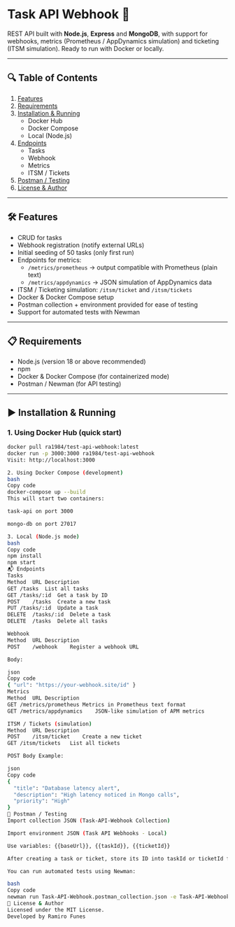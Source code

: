 # Task API Webhook 🚀

REST API built with **Node.js**, **Express** and **MongoDB**, with support for webhooks, metrics (Prometheus / AppDynamics simulation) and ticketing (ITSM simulation). Ready to run with Docker or locally.  

---

## 🔍 Table of Contents

1. [Features](#features)  
2. [Requirements](#requirements)  
3. [Installation & Running](#installation--running)  
   - Docker Hub  
   - Docker Compose  
   - Local (Node.js)  
4. [Endpoints](#endpoints)  
   - Tasks  
   - Webhook  
   - Metrics  
   - ITSM / Tickets  
5. [Postman / Testing](#postman--testing)  
6. [License & Author](#license--author)  

---

## 🛠 Features

- CRUD for tasks  
- Webhook registration (notify external URLs)  
- Initial seeding of 50 tasks (only first run)  
- Endpoints for metrics:  
  - `/metrics/prometheus` → output compatible with Prometheus (plain text)  
  - `/metrics/appdynamics` → JSON simulation of AppDynamics data  
- ITSM / Ticketing simulation: `/itsm/ticket` and `/itsm/tickets`  
- Docker & Docker Compose setup  
- Postman collection + environment provided for ease of testing  
- Support for automated tests with Newman  

---

## 📋 Requirements

- Node.js (version 18 or above recommended)  
- npm  
- Docker & Docker Compose (for containerized mode)  
- Postman / Newman (for API testing)  

---

## ▶ Installation & Running

### 1. Using Docker Hub (quick start)

```bash
docker pull ra1984/test-api-webhook:latest
docker run -p 3000:3000 ra1984/test-api-webhook
Visit: http://localhost:3000

2. Using Docker Compose (development)
bash
Copy code
docker-compose up --build
This will start two containers:

task-api on port 3000

mongo-db on port 27017

3. Local (Node.js mode)
bash
Copy code
npm install
npm start
📬 Endpoints
Tasks
Method	URL	Description
GET	/tasks	List all tasks
GET	/tasks/:id	Get a task by ID
POST	/tasks	Create a new task
PUT	/tasks/:id	Update a task
DELETE	/tasks/:id	Delete a task
DELETE	/tasks	Delete all tasks

Webhook
Method	URL	Description
POST	/webhook	Register a webhook URL

Body:

json
Copy code
{ "url": "https://your-webhook.site/id" }
Metrics
Method	URL	Description
GET	/metrics/prometheus	Metrics in Prometheus text format
GET	/metrics/appdynamics	JSON-like simulation of APM metrics

ITSM / Tickets (simulation)
Method	URL	Description
POST	/itsm/ticket	Create a new ticket
GET	/itsm/tickets	List all tickets

POST Body Example:

json
Copy code
{
  "title": "Database latency alert",
  "description": "High latency noticed in Mongo calls",
  "priority": "High"
}
🧪 Postman / Testing
Import collection JSON (Task-API-Webhook Collection)

Import environment JSON (Task API Webhooks - Local)

Use variables: {{baseUrl}}, {{taskId}}, {{ticketId}}

After creating a task or ticket, store its ID into taskId or ticketId for subsequent requests

You can run automated tests using Newman:

bash
Copy code
newman run Task-API-Webhook.postman_collection.json -e Task-API-Webhooks.postman_environment.json
🧾 License & Author
Licensed under the MIT License.
Developed by Ramiro Funes
